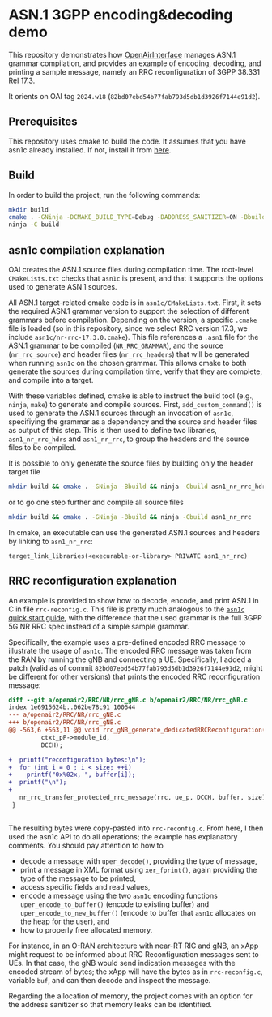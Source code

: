 # ASN.1 3GPP encoding&decoding demo

This repository demonstrates how
[OpenAirInterface](https://gitlab.eurecom.fr/oai/openairinterface5g) manages
ASN.1 grammar compilation, and provides an example of encoding, decoding, and
printing a sample message, namely an RRC reconfiguration of 3GPP 38.331 Rel
17.3.

It orients on OAI tag `2024.w18` (`82bd07ebd54b77fab793d5db1d3926f7144e91d2`).

## Prerequisites

This repository uses cmake to build the code. It assumes that you have asn1c
already installed. If not, install it from
[here](https://github.com/mouse07410/asn1c).

## Build

In order to build the project, run the following commands:

```bash
mkdir build
cmake . -GNinja -DCMAKE_BUILD_TYPE=Debug -DADDRESS_SANITIZER=ON -Bbuild
ninja -C build
```

## asn1c compilation explanation

OAI creates the ASN.1 source files during compilation time. The root-level
`CMakeLists.txt` checks that `asn1c` is present, and that it supports the
options used to generate ASN.1 sources.

All ASN.1 target-related cmake code is in `asn1c/CMakeLists.txt`. First, it
sets the required ASN.1 grammar version to support the selection of different
grammars before compilation. Depending on the version, a specific `.cmake` file
is loaded (so in this repository, since we select RRC version 17.3, we include
`asn1c/nr-rrc-17.3.0.cmake`). This file references a `.asn1` file for the ASN.1
grammar to be compiled (`NR_RRC_GRAMMAR`), and the source (`nr_rrc_source`) and
header files (`nr_rrc_headers`) that will be generated when running `asn1c` on
the chosen grammar. This allows cmake to both generate the sources during
compilation time, verify that they are complete, and compile into a target.

With these variables defined, cmake is able to instruct the build tool (e.g.,
`ninja`, `make`) to generate and compile sources. First, `add_custom_command()`
is used to generate the ASN.1 sources through an invocation of `asn1c`,
specifiying the grammar as a dependency and the source and header files as
output of this step. This is then used to define two libraries,
`asn1_nr_rrc_hdrs` and `asn1_nr_rrc`, to group the headers and the source files
to be compiled.

It is possible to only generate the source files by building only the header
target file

```bash
mkdir build && cmake . -GNinja -Bbuild && ninja -Cbuild asn1_nr_rrc_hdrs
```

or to go one step further and compile all source files

```bash
mkdir build && cmake . -GNinja -Bbuild && ninja -Cbuild asn1_nr_rrc
```

In cmake, an executable can use the generated ASN.1 sources and headers by
linking to `asn1_nr_rrc`:

```
target_link_libraries(<execurable-or-library> PRIVATE asn1_nr_rrc)
```

## RRC reconfiguration explanation

An example is provided to show how to decode, encode, and print ASN.1 in C in
file `rrc-reconfig.c`. This file is pretty much analogous to the [`asn1c` quick
start guide](http://lionet.info/asn1c/documentation.html), with the difference
that the used grammar is the full 3GPP 5G NR RRC spec instead of a simple sample
grammar.

Specifically, the example uses a pre-defined encoded RRC message to illustrate
the usage of `asn1c`. The encoded RRC message was taken from the RAN by running
the gNB and connecting a UE. Specifically, I added a patch (valid as of
commit `82bd07ebd54b77fab793d5db1d3926f7144e91d2`, might be different for other
versions) that prints the encoded RRC reconfiguration message:

```patch
diff --git a/openair2/RRC/NR/rrc_gNB.c b/openair2/RRC/NR/rrc_gNB.c
index 1e6915624b..062be78c91 100644
--- a/openair2/RRC/NR/rrc_gNB.c
+++ b/openair2/RRC/NR/rrc_gNB.c
@@ -563,6 +563,11 @@ void rrc_gNB_generate_dedicatedRRCReconfiguration(const protocol_ctxt_t *const c
         ctxt_pP->module_id,
         DCCH);

+  printf("reconfiguration bytes:\n");
+  for (int i = 0 ; i < size; ++i)
+    printf("0x%02x, ", buffer[i]);
+  printf("\n");
+
   nr_rrc_transfer_protected_rrc_message(rrc, ue_p, DCCH, buffer, size);
 }
  
```

The resulting bytes were copy-pasted into `rrc-reconfig.c`. From here, I then
used the asn1c API to do all operations; the example has explanatory comments.
You should pay attention to how to

- decode a message with `uper_decode()`, providing the type of message,
- print a message in XML format using `xer_fprint()`, again providing the
  type of the message to be printed,
- access specific fields and read values,
- encode a message using the two `asn1c` encoding functions
  `uper_encode_to_buffer()` (encode to existing buffer) and
  `uper_encode_to_new_buffer()` (encode to buffer that `asn1c` allocates on the
  heap for the user), and
- how to properly free allocated memory.

For instance, in an O-RAN architecture with near-RT RIC and gNB, an xApp might
request to be informed about RRC Reconfiguration messages sent to UEs. In that
case, the gNB would send indication messages with the encoded stream of bytes;
the xApp will have the bytes as in `rrc-reconfig.c`, variable `buf`, and can
then decode and inspect the message.

Regarding the allocation of memory, the project comes with an option for the
address sanitizer so that memory leaks can be identified.
